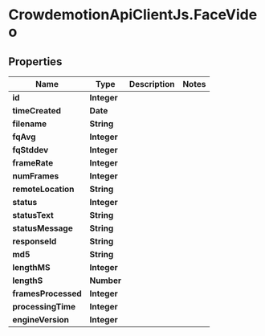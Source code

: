 # CrowdemotionApiClientJs.FaceVideo

## Properties
Name | Type | Description | Notes
------------ | ------------- | ------------- | -------------
**id** | **Integer** |  | 
**timeCreated** | **Date** |  | 
**filename** | **String** |  | 
**fqAvg** | **Integer** |  | 
**fqStddev** | **Integer** |  | 
**frameRate** | **Integer** |  | 
**numFrames** | **Integer** |  | 
**remoteLocation** | **String** |  | 
**status** | **Integer** |  | 
**statusText** | **String** |  | 
**statusMessage** | **String** |  | 
**responseId** | **String** |  | 
**md5** | **String** |  | 
**lengthMS** | **Integer** |  | 
**lengthS** | **Number** |  | 
**framesProcessed** | **Integer** |  | 
**processingTime** | **Integer** |  | 
**engineVersion** | **Integer** |  | 


